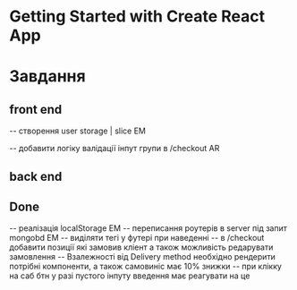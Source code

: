 # Getting Started with Create React App


# Завдання

## front end

-- створення user storage | slice EM  

-- добавити логіку валідації інпут групи в /checkout AR


## back end



## Done
-- реалізація localStorage EM
-- переписання роутерів в server під запит mongobd EM
-- виділяти тегі у футері при наведенні 
-- в /checkout добавити позиції які замовив кліент а також можливість редарувати замовлення
-- Взалежності від Delivery method  необхідно рендерити потрібні компоненти,
   а також самовиніс має 10% знижки 
-- при клікку на саб бтн у разі пустого інпуту введення має реагувати на це 